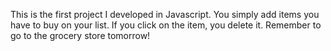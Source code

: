 This is the first project I developed in Javascript.
You simply add items you have to buy on your list. If you click on the item, you delete it.
Remember to go to the grocery store tomorrow!
